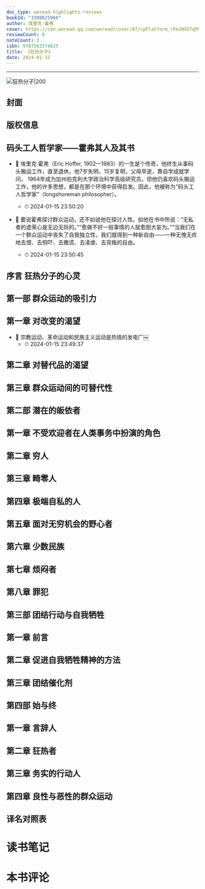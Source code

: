 ```yaml
---
doc_type: weread-highlights-reviews
bookId: "3300025966"
author: 埃里克·霍弗
cover: https://cdn.weread.qq.com/weread/cover/87/cpPlatform_rFmJNVGTqPHBn2Qzr4JDcK/t7_cpPlatform_rFmJNVGTqPHBn2Qzr4JDcK.jpg
reviewCount: 0
noteCount: 3
isbn: 9787563374625
title: 《狂热分子》
date: 2024-01-15
---
```


---

![ 狂热分子|200](https://cdn.weread.qq.com/weread/cover/87/cpPlatform_rFmJNVGTqPHBn2Qzr4JDcK/t7_cpPlatform_rFmJNVGTqPHBn2Qzr4JDcK.jpg)


## 封面

## 版权信息

## 码头工人哲学家——霍弗其人及其书


- 📌 埃里克·霍弗（Eric Hoffer, 1902—1983）的一生是个传奇，他终生从事码头搬运工作，直至退休。他7岁失明，15岁复明，父母早逝，靠自学成就学问， 1964年成为加州伯克利大学政治科学高级研究员。但他仍喜欢码头搬运工作，他的许多思想，都是在那个环境中获得启发。因此，他被称为“码头工人哲学家”（longshoreman philosopher）。 
    - ⏱ 2024-01-15 23:50:20 

- 📌 要说霍弗探讨群众运动，还不如说他在探讨人性。如他在书中所说：“无私者的虚荣心是无边无际的。”“愈做不好一般事情的人就愈胆大妄为。”“当我们在一个群众运动中丧失了自我独立性，我们就得到一种新自由——一种无愧无疚地去恨、去恫吓、去撒谎、去凌虐、去背叛的自由。 
    - ⏱ 2024-01-15 23:50:45 
## 序言 狂热分子的心灵

## 第一部 群众运动的吸引力

## 第一章 对改变的渴望


- 📌 宗教运动、革命运动和民族主义运动是热情的发电厂￼ 
    - ⏱ 2024-01-15 23:49:37 
## 第二章 对替代品的渴望

## 第三章 群众运动间的可替代性

## 第二部 潜在的皈依者

## 第一章 不受欢迎者在人类事务中扮演的角色

## 第二章 穷人

## 第三章 畸零人

## 第四章 极端自私的人

## 第五章 面对无穷机会的野心者

## 第六章 少数民族

## 第七章 烦闷者

## 第八章 罪犯

## 第三部 团结行动与自我牺牲

## 第一章 前言

## 第二章 促进自我牺牲精神的方法

## 第三章 团结催化剂

## 第四部 始与终

## 第一章 言辞人

## 第二章 狂热者

## 第三章 务实的行动人

## 第四章 良性与恶性的群众运动

## 译名对照表


# 读书笔记


# 本书评论

